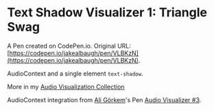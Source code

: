# Text Shadow Visualizer 1: Triangle Swag

A Pen created on CodePen.io. Original URL: [https://codepen.io/jakealbaugh/pen/VLBKzN](https://codepen.io/jakealbaugh/pen/VLBKzN).

AudioContext and a single element `text-shadow`.

More in my [Audio Visualization Collection](http://codepen.io/collection/XbNWMJ)

AudioContext integration from [Ali Görkem](http://codepen.io/agorkem/)'s Pen [Audio Visualizer #3](http://codepen.io/agorkem/pen/PwyNOg/).